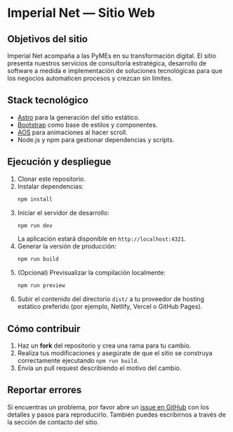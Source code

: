 # Imperial Net — Sitio Web

## Objetivos del sitio

Imperial Net acompaña a las PyMEs en su transformación digital. El sitio
presenta nuestros servicios de consultoría estratégica, desarrollo de
software a medida e implementación de soluciones tecnológicas para que los
negocios automaticen procesos y crezcan sin límites.

## Stack tecnológico

- [Astro](https://astro.build) para la generación del sitio estático.
- [Bootstrap](https://getbootstrap.com) como base de estilos y componentes.
- [AOS](https://michalsnik.github.io/aos/) para animaciones al hacer scroll.
- Node.js y npm para gestionar dependencias y scripts.

## Ejecución y despliegue

1. Clonar este repositorio.
2. Instalar dependencias:
   ```bash
   npm install
   ```
3. Iniciar el servidor de desarrollo:
   ```bash
   npm run dev
   ```
   La aplicación estará disponible en `http://localhost:4321`.
4. Generar la versión de producción:
   ```bash
   npm run build
   ```
5. (Opcional) Previsualizar la compilación localmente:
   ```bash
   npm run preview
   ```
6. Subir el contenido del directorio `dist/` a tu proveedor de hosting
   estático preferido (por ejemplo, Netlify, Vercel o GitHub Pages).

## Cómo contribuir

1. Haz un **fork** del repositorio y crea una rama para tu cambio.
2. Realiza tus modificaciones y asegúrate de que el sitio se construya
   correctamente ejecutando `npm run build`.
3. Envía un pull request describiendo el motivo del cambio.

## Reportar errores

Si encuentras un problema, por favor abre un [issue en GitHub](../../issues)
con los detalles y pasos para reproducirlo. También puedes escribirnos a
través de la sección de contacto del sitio.

